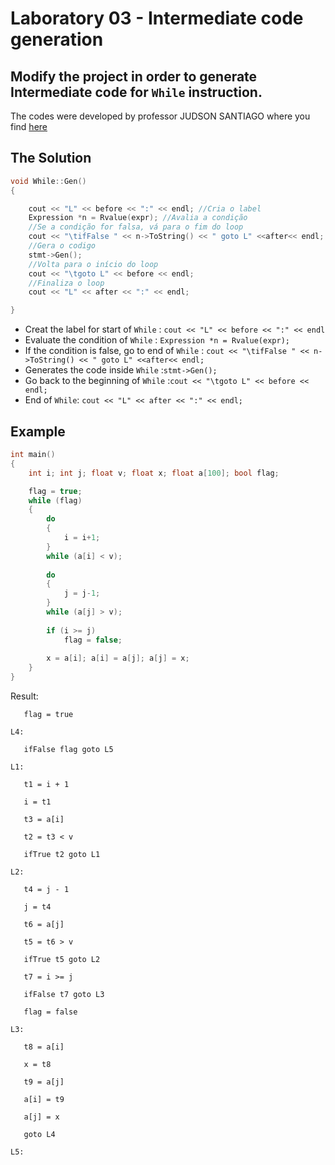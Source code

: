 # Laboratory 03 - Intermediate code generation

## Modify the project in order to generate Intermediate code for `While` instruction.

The codes were developed by professor JUDSON SANTIAGO where you find [here](https://github.com/JudsonSS/Compiladores/tree/master/Labs/Lab11)

## The Solution
```c++
void While::Gen()
{

    cout << "L" << before << ":" << endl; //Cria o label 
    Expression *n = Rvalue(expr); //Avalia a condição
    //Se a condição for falsa, vá para o fim do loop
    cout << "\tifFalse " << n->ToString() << " goto L" <<after<< endl;
    //Gera o codigo
    stmt->Gen(); 
    //Volta para o início do loop
    cout << "\tgoto L" << before << endl;
    //Finaliza o loop
    cout << "L" << after << ":" << endl;

}
```

- Creat the label for start of `While` : ```cout << "L" << before << ":" << endl ```
- Evaluate the condition of `While` : ```Expression *n = Rvalue(expr);```
- If the condition is false, go to end of `While` : ```cout << "\tifFalse " << n->ToString() << " goto L" <<after<< endl;```
- Generates the code inside `While`  :``` stmt->Gen(); ```
- Go back to the beginning of `While` :```cout << "\tgoto L" << before << endl;```
- End of `While`: ```cout << "L" << after << ":" << endl;```

## Example

```c++
int main()
{
    int i; int j; float v; float x; float a[100]; bool flag;

    flag = true;
    while (flag)
    {
        do
        {
            i = i+1;
        } 
        while (a[i] < v);
        
        do
        {
            j = j-1;
        } 
        while (a[j] > v);
        
        if (i >= j)
            flag = false;
    
        x = a[i]; a[i] = a[j]; a[j] = x;
    }
}
```

Result:

`    flag = true             `

`L4:                         `

`    ifFalse flag goto L5    `

`L1:                         `

`    t1 = i + 1              `

`    i = t1                  `

`    t3 = a[i]               `

`    t2 = t3 < v             `

`    ifTrue t2 goto L1       `

`L2:                         `

`    t4 = j - 1              `

`    j = t4                  `

`    t6 = a[j]               `

`    t5 = t6 > v             `

`    ifTrue t5 goto L2       `

`    t7 = i >= j             `

`    ifFalse t7 goto L3      `

`    flag = false            `

`L3:                         `

`    t8 = a[i]               `

`    x = t8                  `

`    t9 = a[j]               `

`    a[i] = t9               `

`    a[j] = x                `

`    goto L4                 `

`L5:                         `

